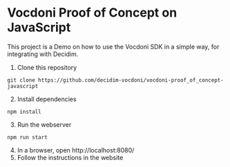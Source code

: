 # Vocdoni Proof of Concept on JavaScript

This project is a Demo on how to use the Vocdoni SDK in a simple way, for integrating with Decidim.

1. Clone this repository
```shell
git clone https://github.com/decidim-vocdoni/vocdoni-proof_of_concept-javascript
```
2. Install dependencies
```shell
npm install
```
3. Run the webserver
```shell
npm run start
```
4. In a browser, open http://localhost:8080/
5. Follow the instructions in the website

[metamask-download]: https://metamask.io/download/
